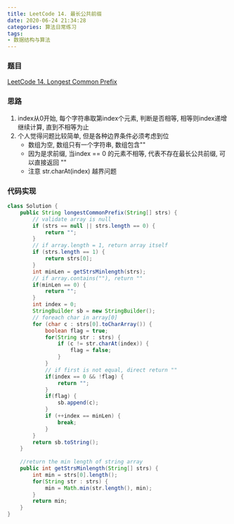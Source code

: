 ```yaml
---
title: LeetCode 14. 最长公共前缀
date: 2020-06-24 21:34:28
categories: 算法日常练习
tags:
- 数据结构与算法
---
```


### 题目

[LeetCode 14. Longest Common Prefix](https://leetcode.com/problems/longest-common-prefix/)

### 思路

1. index从0开始, 每个字符串取第index个元素, 判断是否相等, 相等则index递增继续计算, 直到不相等为止
2. 个人觉得问题比较简单, 但是各种边界条件必须考虑到位
   * 数组为空, 数组只有一个字符串, 数组包含""
   * 因为是求前缀, 当index == 0 的元素不相等, 代表不存在最长公共前缀, 可以直接返回 ""
   * 注意 str.charAt(index) 越界问题
<!--more-->
### 代码实现

```java
class Solution {
    public String longestCommonPrefix(String[] strs) {
        // validate array is null
        if (strs == null || strs.length == 0) {
            return "";
        }
        // if array.length = 1, return array itself
        if (strs.length == 1) {
            return strs[0];
        }
        int minLen = getStrsMinlength(strs);
        // if array.contains(""), return ""
        if(minLen == 0) {
            return "";
        }
        int index = 0;
        StringBuilder sb = new StringBuilder();
        // foreach char in array[0]
        for (char c : strs[0].toCharArray()) {
            boolean flag = true;
            for(String str : strs) {
                if (c != str.charAt(index)) {
                    flag = false;
                }
            }
            // if first is not equal, direct return ""
            if(index == 0 && !flag) {
                return "";
            }
            if(flag) {
                sb.append(c);
            }
            if (++index == minLen) {
                break;
            }
        }
        return sb.toString();
    }
    
    //return the min length of string array
    public int getStrsMinlength(String[] strs) {
        int min = strs[0].length();
        for(String str : strs) {
            min = Math.min(str.length(), min);
        }
        return min;
    }
}
```

